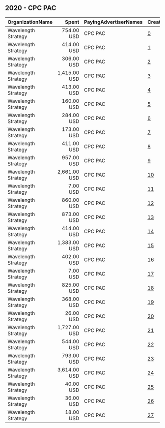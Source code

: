 ## 2020 - CPC PAC 
|OrganizationName|Spent|PayingAdvertiserNames|CreativeUrls|Impressions|Genders|AgeBrackets|CountryCodes|BillingAddresses|CandidateBallotInformation|
|:---|---:|:---|:---|---:|:---|:---|:---|:---|:---|
|Wavelength Strategy|754.00 USD|CPC PAC|[0](https://www.snap.com/political-ads/asset/d7e4cb02b487e267374d27f5e8d344f31786e4698196a3d64c641a38fd3bdcd3?mediaType=jpg)|209,376||18-34|united states|US|Mondaire Jones|
|Wavelength Strategy|414.00 USD|CPC PAC|[1](https://www.snap.com/political-ads/asset/2a796b9e7fd1b4267fcfd26e1e7ba36405c5ff0f1270aa067bbd548ef5516258?mediaType=jpg)|83,942||18+|united states|US||
|Wavelength Strategy|306.00 USD|CPC PAC|[2](https://www.snap.com/political-ads/asset/21c964bbbc0edcb6cf14fb148d557b87fc34579328121e6f9a28765f68a56a5c?mediaType=mp4)|61,357||18+|united states|US||
|Wavelength Strategy|1,415.00 USD|CPC PAC|[3](https://www.snap.com/political-ads/asset/26921460705f4bdd152a064e6b90eaae67d7013c4107683ed5420e875900d304?mediaType=mp4)|348,528||18-34|united states|US|Mondaire Jones|
|Wavelength Strategy|413.00 USD|CPC PAC|[4](https://www.snap.com/political-ads/asset/202353a0e864f11692f67f766a511a0279a103227ccafdbda68d536e2fe8a7ec?mediaType=jpg)|82,748||18+|united states|US||
|Wavelength Strategy|160.00 USD|CPC PAC|[5](https://www.snap.com/political-ads/asset/31eb119ed03ed4b81fdade9fb17d47adc971541e4d41312eb4abd95f5f2e25cf?mediaType=jpg)|38,329||18-34|united states|US|Mondaire Jones|
|Wavelength Strategy|284.00 USD|CPC PAC|[6](https://www.snap.com/political-ads/asset/7878a18f45b6f4a8c2f27889091a54140788709a78c91065868a396ab8a548b7?mediaType=mp4)|71,778||18-34|united states|US|Mondaire Jones|
|Wavelength Strategy|173.00 USD|CPC PAC|[7](https://www.snap.com/political-ads/asset/61d9a8a2cc669f729784375cea28a0d2329bd35b3a8afb1cea3224e5e3c2d402?mediaType=jpg)|38,810||18-34|united states|US|Mondaire Jones|
|Wavelength Strategy|411.00 USD|CPC PAC|[8](https://www.snap.com/political-ads/asset/4623bbcf3dc8de04d8330255f4dab26186588060283ffb612e50ac7955900a54?mediaType=mp4)|83,015||18+|united states|US||
|Wavelength Strategy|957.00 USD|CPC PAC|[9](https://www.snap.com/political-ads/asset/83eeccf2faa3ef1971707e07c5e0a11d905888adfa9a6c1e56e81856693981c7?mediaType=mp4)|193,322||18+|united states|US||
|Wavelength Strategy|2,661.00 USD|CPC PAC|[10](https://www.snap.com/political-ads/asset/05a926f5eb3cbf01beff1347abc9720dd81b7ae45f28cf86666fe16075199b4d?mediaType=mp4)|532,816||18+|united states|US||
|Wavelength Strategy|7.00 USD|CPC PAC|[11](https://www.snap.com/political-ads/asset/794ac52b8b9cee672ff86a904caef5e5ef594665101c7ee45e756a1c5f7ba8cf?mediaType=mp4)|690||18+|united states|US||
|Wavelength Strategy|860.00 USD|CPC PAC|[12](https://www.snap.com/political-ads/asset/1894ad0b7dba4db15349d715ea10b895e8eb96e3244b172c0754204053a73630?mediaType=mp4)|235,140||18-34|united states|US|Mondaire Jones|
|Wavelength Strategy|873.00 USD|CPC PAC|[13](https://www.snap.com/political-ads/asset/f4fafd759b00c3748aa3755dbdaeebc038018da2613fe576127bbde9c1e850f3?mediaType=mp4)|176,862||18+|united states|US||
|Wavelength Strategy|414.00 USD|CPC PAC|[14](https://www.snap.com/political-ads/asset/9dd6b951a492b6b8eceb8f1de37d39124ade9ca7376021ea77f7394046075a90?mediaType=mp4)|114,748||18-34|united states|US|Mondaire Jones|
|Wavelength Strategy|1,383.00 USD|CPC PAC|[15](https://www.snap.com/political-ads/asset/bdb7c18002d79a8c7e84b38fe1bdee8f2c90555b4a6410fdd6219554a9fa41b3?mediaType=mp4)|431,567||18-34|united states|US|Mondaire Jones|
|Wavelength Strategy|402.00 USD|CPC PAC|[16](https://www.snap.com/political-ads/asset/be892a8628a9d0d58d7245af6c7961fd3e4c383b41e3e39736b277e11f0d3512?mediaType=jpg)|96,458||18-34|united states|US|Mondaire Jones|
|Wavelength Strategy|7.00 USD|CPC PAC|[17](https://www.snap.com/political-ads/asset/22617d52ac7a0742931afe0ea394c21df66f0044cc521f8a736814ad2efe7099?mediaType=mp4)|708||18+|united states|US||
|Wavelength Strategy|825.00 USD|CPC PAC|[18](https://www.snap.com/political-ads/asset/815a3fd633c2276150583e4178201063c911741390653b8442d2b3da981e0ba4?mediaType=jpg)|166,942||18+|united states|US||
|Wavelength Strategy|368.00 USD|CPC PAC|[19](https://www.snap.com/political-ads/asset/05a926f5eb3cbf01beff1347abc9720dd81b7ae45f28cf86666fe16075199b4d?mediaType=mp4)|73,905||18+|united states|US||
|Wavelength Strategy|26.00 USD|CPC PAC|[20](https://www.snap.com/political-ads/asset/967e2dd97a9dd69cad2edc619d8450fd00e64d7d9c4345f7e174709836d447fc?mediaType=mp4)|2,377||18+|united states|US||
|Wavelength Strategy|1,727.00 USD|CPC PAC|[21](https://www.snap.com/political-ads/asset/21c964bbbc0edcb6cf14fb148d557b87fc34579328121e6f9a28765f68a56a5c?mediaType=mp4)|345,872||18+|united states|US||
|Wavelength Strategy|544.00 USD|CPC PAC|[22](https://www.snap.com/political-ads/asset/b41971f3372ae16794e62b9d29b2c498a1464b9546f3dfbe62fd204e940d36fb?mediaType=mp4)|135,171||18-34|united states|US|Mondaire Jones|
|Wavelength Strategy|793.00 USD|CPC PAC|[23](https://www.snap.com/political-ads/asset/4f637d4533791a90c1a9f98dc050ac56f0b92be7d26a38a1b24cbe211fdf2c74?mediaType=mp4)|160,276||18+|united states|US||
|Wavelength Strategy|3,614.00 USD|CPC PAC|[24](https://www.snap.com/political-ads/asset/202353a0e864f11692f67f766a511a0279a103227ccafdbda68d536e2fe8a7ec?mediaType=jpg)|723,475||18+|united states|US||
|Wavelength Strategy|40.00 USD|CPC PAC|[25](https://www.snap.com/political-ads/asset/55f215a3357de3d9c65eeb0d2349262089a8b541689c5e42b787eb9222651120?mediaType=mp4)|3,561||18+|united states|US||
|Wavelength Strategy|36.00 USD|CPC PAC|[26](https://www.snap.com/political-ads/asset/4914cd8aff2bce23a3a76cba5eb4b5e10e4182d85cdffd6ca44d52b92948a28c?mediaType=mp4)|3,228||18+|united states|US||
|Wavelength Strategy|18.00 USD|CPC PAC|[27](https://www.snap.com/political-ads/asset/ca9b8addd18adbf0242ca341243da661adcbf1b85e9ba01c4ab58043711217c0?mediaType=mp4)|1,600||18+|united states|US||
